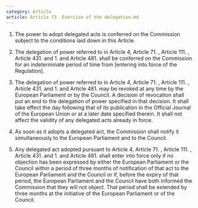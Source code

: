 ```yaml
---
category: Article
article: Article 73  Exercise of the delegation.md
---
```


1. The power to adopt delegated acts is conferred on the Commission subject to the conditions laid down in this Article.

2. The delegation of power referred to in Article 4, Article 71. , Article 111. , Article 431.  and 1.  and Article 481.  shall be conferred on the Commission for an indeterminate period of time from [entering into force of the Regulation].

3. The delegation of power referred to in Article 4, Article 71. , Article 111. , Article 431.  and 1.  and Article 481.  may be revoked at any time by the European Parliament or by the Council. A decision of revocation shall put an end to the delegation of power specified in that decision. It shall take effect the day following that of its publication in the Official Journal of the European Union or at a later date specified therein. It shall not affect the validity of any delegated acts already in force.

4. As soon as it adopts a delegated act, the Commission shall notify it simultaneously to the European Parliament and to the Council.

5. Any delegated act adopted pursuant to Article 4, Article 71. , Article 111. , Article 431.  and 1.  and Article 481.  shall enter into force only if no objection has been expressed by either the European Parliament or the Council within a period of three months of notification of that act to the European Parliament and the Council or if, before the expiry of that period, the European Parliament and the Council have both informed the Commission that they will not object. That period shall be extended by three months at the initiative of the European Parliament or of the Council.